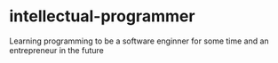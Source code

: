 # intellectual-programmer
Learning programming to be a software enginner for some time and an entrepreneur in the future

